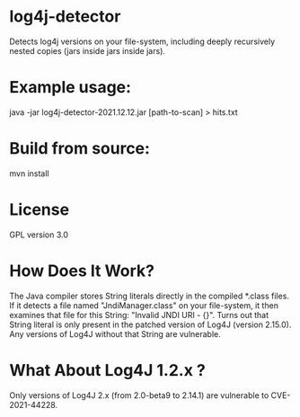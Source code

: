 # log4j-detector
Detects log4j versions on your file-system, including deeply recursively nested copies (jars inside jars inside jars).

# Example usage:
java -jar log4j-detector-2021.12.12.jar [path-to-scan] > hits.txt

# Build from source:
mvn install

# License
GPL version 3.0

# How Does It Work?
The Java compiler stores String literals directly in the compiled *.class files.  If it detects a file named "JndiManager.class"
on your file-system, it then examines that file for this String: "Invalid JNDI URI - {}".  Turns out that String literal
is only present in the patched version of Log4J (version 2.15.0).  Any versions of Log4J without that String are vulnerable.

# What About Log4J 1.2.x ?
Only versions of Log4J 2.x (from 2.0-beta9 to 2.14.1) are vulnerable to CVE-2021-44228.
